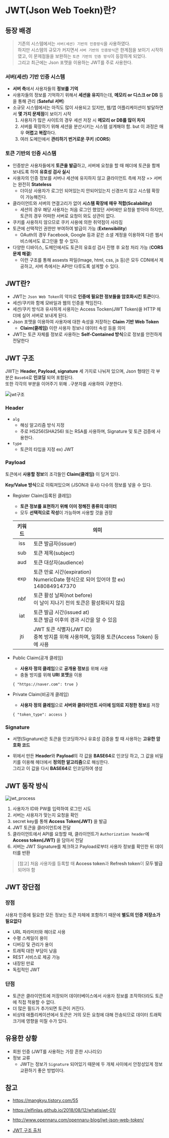 # JWT(Json Web Toekn)란?

## 등장 배경

> 기존의 시스템에서는 `서버(세션) 기반의 인증방식`을 사용하였다. <br/>하지만 시스템의 규모가 커지면서 `서버 기반의 인증방식`은 한계점을 보이기 시작하였고, 이 문제점들을 보완하는 `토큰 기반의 인증 방식`이 등장하게 되었다. <br/>그리고 최근에는 Json 포맷을 이용하는 JWT를 주로 사용한다.

### **서버(세션) 기반 인증 시스템**

- **서버 측**에서 사용자들의 **정보를 기억**
- 사용자들의 정보를 기억하기 위해서 **세션을 유지**하는데, **메모리 or 디스크 or DB** 등을 통해 관리 (**Sateful 서버**)
- 소규모 시스템에서는 아직도 많이 사용되고 있지만, 웹/앱 어플리케이션이 발달하면서 **몇 가지 문제점**이 보이기 시작
  1. 사용자가 많은 사이트의 경우 세션 저장 시 **메모리 or DB를 많이 차지**
  2. 서버를 확장하기 위해 세션을 분산시키는 시스템 설계해야 함. but 이 과정은 매우 **어렵고 복잡**하다.
  3. 여러 도메인에서 **관리하기 번거로운 쿠키** (**CORS**)

### **토큰 기반의 인증 시스템**

- 인증받은 사용자들에게 **토큰을 발급**하고, 서버에 요청을 할 때 헤더에 토큰을 함께 보내도록 하여 **유효성 검사 실시**
- 사용자의 인증 정보를 서버나 세션에 유지하지 않고 클라이언트 측에 저장 => 서버는 완전히 **Stateless**
  - 더이상 사용자가 로그인 되어있는지 안되어있는지 신경쓰지 않고 시스템 확장이 가능해진다.
- 클라이언트와 서버의 연결고리가 없어 **시스템 확장에 매우 적합(Scalability)**
  - 세션의 경우 해당 사용자는 처음 로그인 했었던 서버에만 요청을 받아야 하지만, 토큰의 경우 어떠한 서버로 요청이 와도 상관이 없다.
- 쿠키를 사용하지 않으므로 쿠키 사용에 의한 취약점이 사라짐
- 토큰에 선택적인 권한만 부여하여 발급이 가능 (**Extensibility**)
  - OAuth의 경우 Facebook, Google 등과 같은 소셜 계정을 이용하여 다른 웹서비스에서도 로그인을 할 수 있다. 
- 다양한 디바이스, 도메인에서도 토큰의 유효성 검사 진행 후 요청 처리 가능 (**CORS 문제 해결**)
  - 이런 구조를 통해 assests 파일(Image, html, css, js 등)은 모두 CDN에서 제공하고, 서버 측에서는 API만 다루도록 설게할 수 있다.

## JWT란?

- JWT는 `Json Web Token`의 약자로 **인증에 필요한 정보들을 암호화시킨 토큰**이다. 
- 세션/쿠키와 함께 모바일과 웹의 인증을 책임진다.
- 세션/쿠키 방식과 유사하게 사용자는 Access Tocken(JWT Token)을 HTTP 헤더에 실어 서버로 보내게 된다.
- Json 포맷을 이용하여 사용자에 대한 속성을 저장하는 **Claim 기반 Web Token**
  - **Claim(클레임)** 이란 사용자 정보나 데이터 속성 등을 의미
- JWT는 토큰 자체를 정보로 사용하는 **Self-Contained 방식**으로 정보를 안전하게 전달한다

## JWT 구조

JWT는 **Header, Payload, signature** 세 가지로 나눠져 있으며, Json 형태인 각 부분은 `Base64`로 **인코딩** 되어 포함된다. <br/>또한 각각의 부분을 이어주기 위해 `.`구분자를 사용하여 구분한다. 

![jwt구조](img/jwt구조.jpg)

### Header

- `alg`
  - 해싱 알고리즘 방식 지정
  - 주로 HS256(SHA256) 또는 RSA를 사용하며, Signature 및 토큰 검증에 사용한다.
- `type`
  - 토큰의 타입을 지정 ex) JWT

### Payload

토큰에서 **사용할 정보**의 조각들인 **Claim(클레임)** 이 담겨 있다.

**Key/Value 방식**으로 이뤄져있으며 (JSON과 유사) 다수의 정보를 넣을 수 있다.

- Register Claim(등록된 클레임)

  - **토큰 정보를 표현하기 위해 이미 정해진 종류의 데이터**
  - 모두 **선택적으로 작성**이 가능하며 사용할 것을 권장

  | 키워드 | 의미                                                         |
  | :----: | ------------------------------------------------------------ |
  |  iss   | 토큰 발급자(issuer)                                          |
  |  sub   | 토큰 제목(subject)                                           |
  |  aud   | 토큰 대상자(audience)                                        |
  |  exp   | 토큰 만료 시간(expiration)<br/>NumericDate 형식으로 되어 있어야 함 ex) 1480849147370 |
  |  nbf   | 토큰 활성 날짜(not before)<br/>이 날이 지나기 전의 토큰은 활성화되지 않음 |
  |  iat   | 토큰 발급 시간(issued at)<br/>토큰 발급 이후의 경과 시간을 알 수 있음 |
  |  jti   | JWT 토큰 식별자(JWT ID)<br/>중복 방지를 위해 사용하며, 일회용 토큰(Access Token) 등에 사용 |

- Public Claim(공개 클레임)

  - **사용자 정의 클레임**으로 **공개용 정보**를 위해 사용
  - 충돌 방지를 위해 **URI 포맷**을 이용

  `{ "https://naver.com": true }`

- Private Claim(비공개 클레임)

  - **사용자 정의 클레임**으로 **서버와 클라이언트 사이에 임의로 지정한 정보**를 저장

  `{ "token_type": access }`

### Signature

- 서명(Signature)은 토큰을 인코딩하거나 유효성 검증을 할 때 사용하는 **고유한 암호화 코드**

- 위에서 만든 **Header**와 **Payload**의 각 값을 **BASE64**로 인코딩 하고, 그 값을 비밀키를 이용해 헤더에서 **정의한 알고리즘**으로 해싱한다.<br/>그리고 이 값을 다시 **BASE64**로 인코딩하여 생성

## JWT 동작 방식

![jwt_process](img/jwt_process.jpg)

1. 사용자가 ID와 PW를 입력하여 로그인 시도
2. 서버는 사용자가 맞는지 요청을 확인 
3. secret key를 통해 **Access Token(JWT)** 을 발급
4. JWT 토큰을 클라이언트에 전달
5. 클라이언트에서 API를 요청할 때, 클라이언트가 `Authorization header`에 **Access token(JWT)** 을 담아서 전달
6. 서버는 JWT Signature를 체크하고 Payload로부터 사용자 정보를 확인한 뒤 데이터를 반환

> [참고] 처음 사용자를 등록할 때 **Access token**과 **Refresh token**이 **모두 발급**되어야 함

## JWT 장단점

### 장점

사용자 인증에 필요한 모든 정보는 토큰 자체에 포함하기 때문에 **별도의 인증 저장소가 필요없다**

- URL 파라미터와 헤더로 사용
- 수평 스케일이 용이
- 디버깅 및 관리가 용이
- 트래픽 대한 부담이 낮음
- REST 서비스로 제공 가능
- 내장된 만료
- 독립적인 JWT

### 단점

- 토큰은 클라이언트에 저장되어 데이터베이스에서 사용자 정보를 조작하더라도 토큰에 직접 적용할 수 없다.
- 더 많은 필드가 추가되면 토큰이 커진다.
- 비상태 애플리케이션에서 토큰은 거의 모든 요청에 대해 전송되므로 데이터 트래픽 크기에 영향을 미칠 수가 있다.

## 유용한 상황

- 회원 인증 (JWT를 사용하는 가장 흔한 시나리오)
- 정보 교류
  - JWT는 정보가 `Signature`  되어있기 때문에 두 개체 사이에서 안정성있게 정보 교환하기 좋은 방법이다.

## 참고

- https://mangkyu.tistory.com/55

- https://elfinlas.github.io/2018/08/12/whatisjwt-01/
- http://www.opennaru.com/opennaru-blog/jwt-json-web-token/
- [JWT 구조 출처](https://jwt.io/)